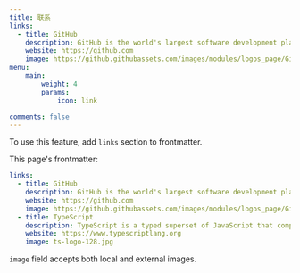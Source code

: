 ```yaml
---
title: 联系
links:
  - title: GitHub
    description: GitHub is the world's largest software development platform.
    website: https://github.com
    image: https://github.githubassets.com/images/modules/logos_page/GitHub-Mark.png
menu:
    main: 
        weight: 4
        params:
            icon: link

comments: false
---
```


To use this feature, add `links` section to frontmatter.

This page's frontmatter:

```yaml
links:
  - title: GitHub
    description: GitHub is the world's largest software development platform.
    website: https://github.com
    image: https://github.githubassets.com/images/modules/logos_page/GitHub-Mark.png
  - title: TypeScript
    description: TypeScript is a typed superset of JavaScript that compiles to plain JavaScript.
    website: https://www.typescriptlang.org
    image: ts-logo-128.jpg
```

`image` field accepts both local and external images.